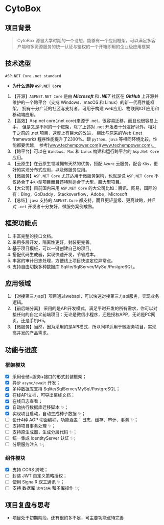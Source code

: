 # CytoBox

## 项目背景
>CytoBox 源自大学时期的一个设想，能够有一个应用框架，可以满足多客户端和多资源服务的统一认证与鉴权的一个开箱即用的企业级应用框架

## 技术选型
 `ASP.NET Core`  `.net standard`
- **为什么选择 `ASP.NET Core`**
1. 【开源】`ASPNET.NET Core` 是由 ***Microsoft*** 和 ***.NET*** 社区在 ***GitHub*** 上开源并维护的一个跨平台（支持 Windows、macOS 和 Linux）的新一代高性能框架， 拥有十分广泛的社区与支持者，可用于构建 web应用、物联网IOT应用和移动端应用。
2. 【高效】Asp.net core(.net core)来源于 .net，很容易迁移，而且也很容易上手， 但是又是不同的一个框架，除了上述对 .net 开发者十分友好以外，相对于之前的 .net 项目，速度上有巨大的改进， 相比与原来的Web 《.net framework》 程序性能提升了2300%。跟 `python、java` 等相同环境比较，性能都要优越， 参考[www.techempower.com](www.techempower.com)。
3. 【跨平台】可以在 `Windows`、`Mac` 和 `Linux` 构建和运行跨平台的 `Asp.Net Core` 应用。
4. 【云原生】在云原生领域拥有天然的优势，搭配 `Azure` 云服务，配合 `K8s`，更好的实现分布式应用，以及微服务应用。
5. 【微服务】`ASP.NET Core` 尤其适用于微服务架构，也就是说 `ASP.NET Core` 不仅适合于中小型项目而且还特别适合于大型，超大型项目。
6. 【大公司】目前国内采用 `ASP.NET Core` 的大公司比如：腾讯、网易，国际的有：Bing，GoDaddy，Stackoverflow，Adobe，Microsoft 
7. 【总结】`java` 支持的 `ASPNET.Core` 都支持，而且更轻量级、更高效跨，并且对 `.net` 开发者十分友好，微服务案例成熟。

## 框架功能点
1. 丰富完整的接口文档。
2. 采用多层开发，隔离性更好，封装更完善。
3. 基于项目模板，可以一键创建自己的项目。
4. 搭配代码生成器，实现快速开发，节省成本。
5. 丰富的审计日志处理，方便线上项目快速定位异常点。
6. 支持自由切换多种数据库 Sqlite/SqlServer/MySql/PostgreSQL。

## 应用领域
1. 【对接第三方api】项目通过webapi，可以快速对接第三方api服务，实现业务逻辑。
2. 【前后端分离】 采用的是API开发模式，满足平时开发的所有需求，你可以对接任何的自定义前端项目：无论是微信小程序，还是授权APP，无论是PC网页，还是手机H5。
3. 【微服务】当然，因为采用的是API模式，所以同样适用于微服务项目，实现高并发的产品需求。

## 功能与进度

### 框架模块
- [x] 采用仓储+服务+接口的形式封装框架；
- [x] 异步 `async/await` 开发；
- [x] 多种数据库支持 Sqlite/SqlServer/MySql/PostgreSQL；
- [x] 在线API文档，可导出离线文档；
- [x] 在线日志查看；
- [x] 自动执行数据库迁移脚本 ✨；
- [x] 实现项目启动，自动生成种子数据 ✨；
- [ ] 设计4种 AOP 切面编程，功能涵盖：日志、缓存、审计、事务 ✨；
- [ ] 支持项目事务处理 ✨；
- [ ] 支持原生成器，生成分层代码 ✨；
- [ ] 统一集成 IdentityServer 认证 ✨;
- [ ] 分层服务注入 ✨;

### 组件模块
- [x] 支持 CORS 跨域；
- [ ] 封装 JWT 自定义策略授权；
- [ ] 使用 SignalR 双工通讯 ✨；
- [ ] 支持 数据库 `读写分离` 和多库操作 ✨;

## 项目复盘与思考
- 项目处于初期阶段，还有很的多不足，可主要功能点待完善

